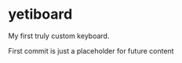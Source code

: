 # yetiboard

My first truly custom keyboard. 

First commit is just a placeholder for future content